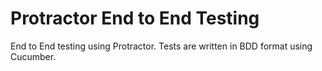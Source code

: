 # Protractor End to End Testing

End to End testing using Protractor. Tests are written in BDD format using Cucumber.

